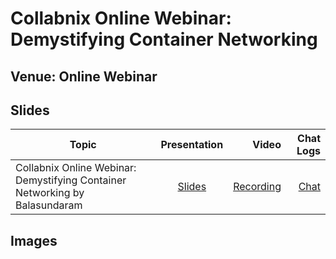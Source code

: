# Collabnix Online Webinar: Demystifying Container Networking


## Venue: Online Webinar

## Slides


| Topic        | Presentation          | Video  | Chat Logs |
| ------------- |:-------------:| -----:| -----:|
| Collabnix Online Webinar: Demystifying Container Networking by Balasundaram| [Slides](https://www.slideshare.net/ajeetraina/collabnix-online-webinar-demystifying-docker-kubernetes-networking-by-balasundaram-natarajan) | [Recording](https://docker.zoom.us/recording/play/1yu_fGqwzB4pQj2hl3dFPgTjS5HeeJrHLrQJ3mtE2-pfdBLGgbR93uYl2ujXqixu?continueMode=true) | [Chat](https://github.com/collabnix/dockerbangalore/blob/master/slides/14th-Sep-2019-Collabnix-Online-Webinar-Demystifying-Container-Networking/meeting_saved_chat.txt) |



## Images



